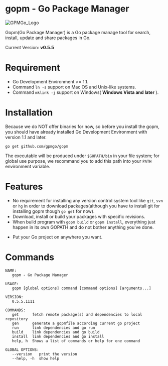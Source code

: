 gopm - Go Package Manager
=========================

![GPMGo_Logo](https://raw.github.com/gpmgo/gopmweb/master/static/img/gpmgo.png?raw=true)

Gopm(Go Package Manager) is a Go package manage tool for search, install, update and share packages in Go.

Current Version: **v0.5.5**

# Requirement

- Go Development Environment >= 1.1.
- Command `ln -s` support on Mac OS and Unix-like systems.
- Command `mklink -j` support on Windows( **Windows Vista and later** ).

# Installation

Because we do NOT offer binaries for now, so before you install the gopm, you should have already installed Go Development Environment with version 1.1 and later.

```
go get github.com/gpmgo/gopm
```

The executable will be produced under `$GOPATH/bin` in your file system; for global use purpose, we recommand you to add this path into your `PATH` environment variable.

# Features

- No requirement for installing any version control system tool like `git`, `svn` or `hg` in order to download packages(although you have to install git for installing gopm though `go get` for now).
- Download, install or build your packages with specific revisions.
- When build program with `gopm build` or `gopm install`, everything just happen in its own GOPATH and do not bother anything you've done.
* Put your Go project on anywhere you want.

# Commands

```
NAME:
   gopm - Go Package Manager

USAGE:
   gopm [global options] command [command options] [arguments...]

VERSION:
   0.5.5.1111

COMMANDS:
   get      fetch remote package(s) and dependencies to local repository
   gen      generate a gopmfile according current go project
   run      link dependencies and go run
   build    link dependencies and go build
   install  link dependencies and go install
   help, h  Shows a list of commands or help for one command

GLOBAL OPTIONS:
   --version   print the version
   --help, -h  show help
```


